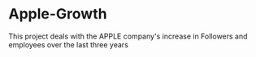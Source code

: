 # Apple-Growth
This project deals with the APPLE company's increase in Followers and employees over the last three years

